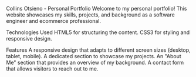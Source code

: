 

Collins Otsieno - Personal Portfolio
Welcome to my personal portfolio! This website showcases my skills, projects, and background as a software engineer and ecommerce professional.

Technologies Used
HTML5 for structuring the content.
CSS3 for styling and responsive design.

Features
A responsive design that adapts to different screen sizes (desktop, tablet, mobile).
A dedicated section to showcase my projects.
An "About Me" section that provides an overview of my background.
A contact form that allows visitors to reach out to me.

